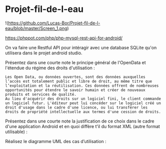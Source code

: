 # Projet-fil-de-l-eau

!(https://github.com/Lucas-Bor/Projet-fil-de-l-eau/blob/master/Screen_1.png)

https://phppot.com/php/php-mysql-rest-api-for-android/

On va faire une Restful API pour intéragir avec une database SQLite qu'on utilisera dans le projet android studio.

 Présentez dans une courte note le principe général de l'OpenData et l'étendue du régime des droits d'utilisation :

	Les Open Data, ou données ouvertes, sont des données auxquelles l’accès est totalement public et libre de droit, au même titre que l’exploitation et la réutilisation. Ces données offrent de nombreuses opportunités pour étendre le savoir humain et créer de nouveaux produits et services de qualité.
	Au lieu d'acquérir des droits sur un logiciel fini, le client commande un logiciel futur. L'éditeur peut lui concéder sur le logiciel créé un droit d'usage dans le cadre d'une licence, ou lui transférer les droits de propriété intellectuelle aux termes d'une cession de droits.

 Présentez dans une courte note la justification de ce choix dans le cadre d'une application Android et en quoi diffère t'il du format XML (autre format utilisable) :

 Réalisez le diagramme UML des cas d’utilisation :
